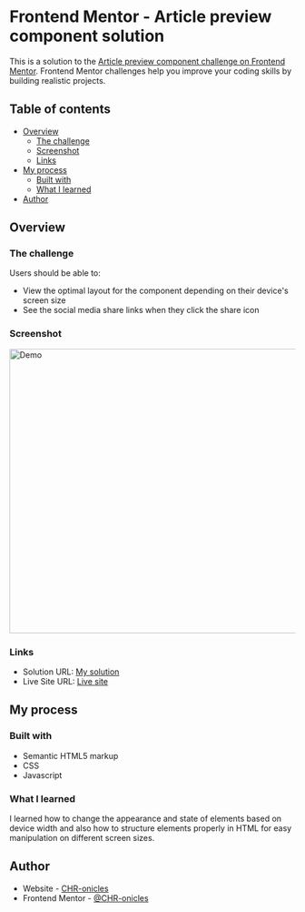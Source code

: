 # Frontend Mentor - Article preview component solution

This is a solution to the [Article preview component challenge on Frontend Mentor](https://www.frontendmentor.io/challenges/article-preview-component-dYBN_pYFT). Frontend Mentor challenges help you improve your coding skills by building realistic projects. 

## Table of contents

- [Overview](#overview)
  - [The challenge](#the-challenge)
  - [Screenshot](#screenshot)
  - [Links](#links)
- [My process](#my-process)
  - [Built with](#built-with)
  - [What I learned](#what-i-learned)
- [Author](#author)


## Overview

### The challenge

Users should be able to:

- View the optimal layout for the component depending on their device's screen size
- See the social media share links when they click the share icon

### Screenshot

<img src="./demo/article_prev_card.gif" width=800 height=500 alt="Demo">

### Links

- Solution URL: [My solution](https://github.com/CHR-onicles/FEM-article-preview)
- Live Site URL: [Live site](https://fem-article-preview-chi.vercel.app)

## My process

### Built with

- Semantic HTML5 markup
- CSS
- Javascript

### What I learned

I learned how to change the appearance and state of elements based on device width and also how to structure elements properly in HTML for easy manipulation on different screen sizes.

## Author

- Website - [CHR-onicles](https://github.com/CHR-onicles)
- Frontend Mentor - [@CHR-onicles](https://www.frontendmentor.io/profile/CHR-onicles)